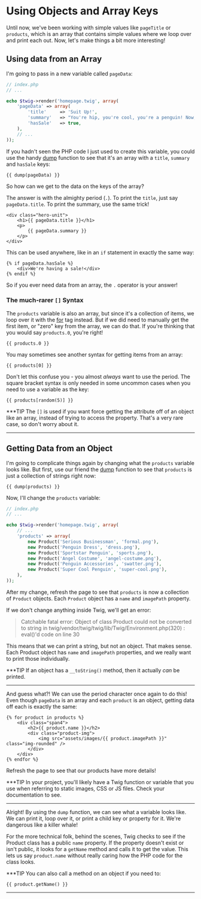 # Using Objects and Array Keys

Until now, we've been working with simple values like `pageTitle` or `products`,
which is an array that contains simple values where we loop over and print
each out. Now, let's make things a bit more interesting!

## Using data from an Array

I'm going to pass in a new variable called `pageData`:

```php
// index.php
// ...

echo $twig->render('homepage.twig', array(
    'pageData' => array(
        'title'     => 'Suit Up!',
        'summary'   => "You're hip, you're cool, you're a penguin! Now, start dressing like one! Find the latest suits, bow-ties, swim shorts and other outfits here!",
        'hasSale'   => true,
    ),
    // ...
));
```

If you hadn't seen the PHP code I just used to create this variable, you
could use the handy [dump][dump] function to see that it's an array with a `title`,
`summary` and `hasSale` keys:

```jinja
{{ dump(pageData) }}
```

So how can we get to the data on the keys of the array?

The answer is with the almighty period (`.`). To print the `title`, just
say `pageData.title`. To print the summary, use the same trick!

```html+jinja
<div class="hero-unit">
    <h1>{{ pageData.title }}</h1>
    <p>
        {{ pageData.summary }}
    </p>
</div>
```

This can be used anywhere, like in an `if` statement in exactly the same way:

```html+jinja
{% if pageData.hasSale %}
    <div>We're having a sale!</div>
{% endif %}
```

So if you ever need data from an array, the `.` operator is your answer!

### The much-rarer `[]` Syntax

The `products` variable is also an array, but since it's a collection of
items, we loop over it with the [for][for] tag instead. But if we did need to
manually get the first item, or "zero" key from the array, we can do that.
If you're thinking that you would say `products.0`, you're right!

```jinja
{{ products.0 }}
```

You may sometimes see another syntax for getting items from an array:

```jinja
{{ products[0] }}
```

Don't let this confuse you - you almost *always* want to use the period.
The square bracket syntax is only needed in some uncommon cases when you need
to use a variable as the key:

```jinja
{{ products[random(5)] }}
```

***TIP
The `[]` is used if you want force getting the attribute off of an object
like an array, instead of trying to access the property. That's a very
rare case, so don't worry about it.
***

## Getting Data from an Object

I'm going to complicate things again by changing what the `products` variable
looks like. But first, use our friend the [dump][dump] function to see that `products`
is just a collection of strings right now:

```jinja
{{ dump(products) }}
```

Now, I'll change the `products` variable:

```php
// index.php
// ...

echo $twig->render('homepage.twig', array(
    // ...
    'products' => array(
        new Product('Serious Businessman', 'formal.png'),
        new Product('Penguin Dress', 'dress.png'),
        new Product('Sportstar Penguin', 'sports.png'),
        new Product('Angel Costume', 'angel-costume.png'),
        new Product('Penguin Accessories', 'swatter.png'),
        new Product('Super Cool Penguin', 'super-cool.png'),
    ),
));
```

After my change, refresh the page to see that `products` is now a collection
of `Product` objects. Each `Product` object has a `name` and `imagePath`
property.

If we don't change anything inside Twig, we'll get an error:

> Catchable fatal error: Object of class Product could not be converted
> to string in twig/vendor/twig/twig/lib/Twig/Environment.php(320) : eval()'d
> code on line 30

This means that we can print a string, but not an object. That makes sense.
Each Product object has `name` and `imagePath` properties, and we really
want to print those individually.

***TIP
If an object has a `__toString()` method, then it actually *can* be printed.
***

And guess what?! We can use the period character once again to do this! Even
though `pageData` is an array and each `product` is an object, getting
data off each is exactly the same:

```html+jinja
{% for product in products %}
    <div class="span4">
        <h2>{{ product.name }}</h2>
        <div class="product-img">
            <img src="assets/images/{{ product.imagePath }}" class="img-rounded" />
        </div>
    </div>
{% endfor %}
```

Refresh the page to see that our products have more details!

***TIP
In your project, you'll likely have a Twig function or variable that
you use when referring to static images, CSS or JS files. Check your
documentation to see.
***

Alright! By using the `dump` function, we can see what a variable looks
like. We can print it, loop over it, or print a child key or property for
it. We're dangerous like a killer whale!

For the more technical folk, behind the scenes, Twig checks to see if the
Product class has a public `name` property. If the property doesn't exist
or isn't public, it looks for a `getName` method and calls it to get the
value. This lets us say `product.name` without really caring how the PHP
code for the class looks.

***TIP
You can also call a method on an object if you need to:
    
```jinja
{{ product.getName() }}
```
***

[dump]: http://twig.sensiolabs.org/doc/functions/dump.html
[for]: http://twig.sensiolabs.org/doc/tags/for.html
